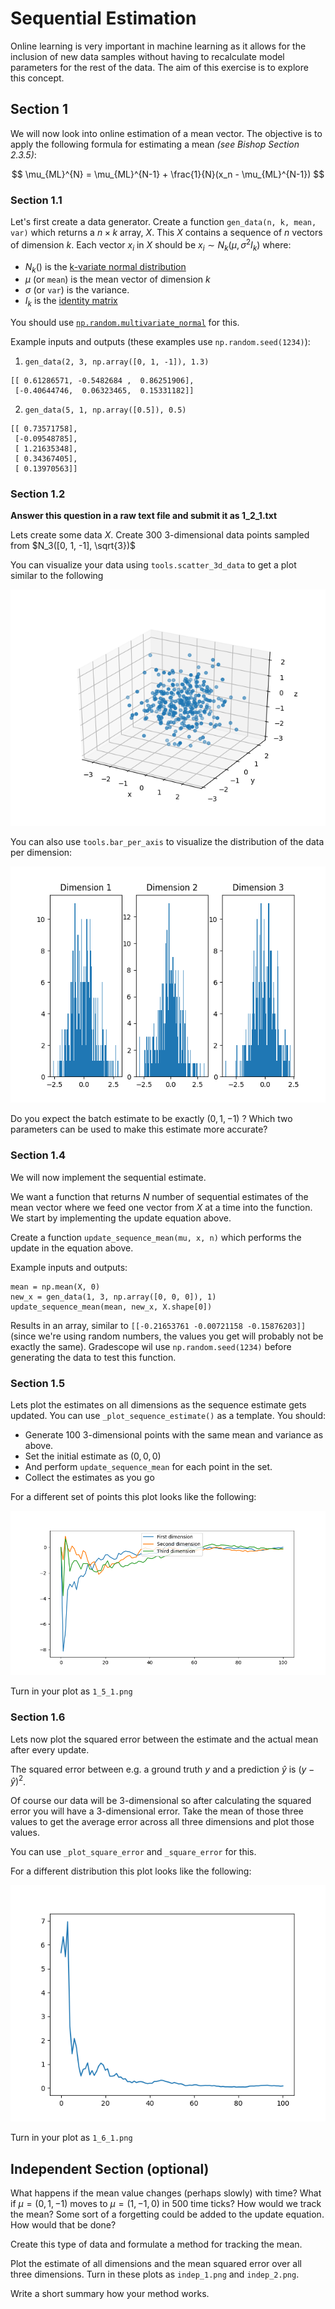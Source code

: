 # Sequential Estimation
Online learning is very important in machine learning as it allows for the inclusion of new data samples without having to recalculate model parameters for the rest of the data. The aim of this exercise is to explore this concept.

## Section 1
We will now look into online estimation of a mean vector. The objective is to apply the following formula for estimating a mean *(see Bishop Section 2.3.5)*:

$$
\mu_{ML}^{N} = \mu_{ML}^{N-1} + \frac{1}{N}(x_n - \mu_{ML}^{N-1})
$$

### Section 1.1
Let's first create a data generator. Create a function `gen_data(n, k, mean, var)` which returns a $n\times k$ array, $X$. This $X$ contains a sequence of $n$ vectors of dimension $k$. Each vector $x_i$ in $X$ should be $x_i \sim N_k(\mu, \sigma^2I_k)$ where:

* $N_k()$ is the [k-variate normal distribution](https://en.wikipedia.org/wiki/Multivariate_normal_distribution)
* $\mu$ (or `mean`) is the mean vector of dimension $k$
* $\sigma$ (or `var`) is the variance.
* $I_k$ is the [identity matrix](https://en.wikipedia.org/wiki/Identity_matrix)

You should use [`np.random.multivariate_normal`](https://docs.scipy.org/doc/numpy-1.14.0/reference/generated/numpy.random.multivariate_normal.html) for this.

Example inputs and outputs (these examples use `np.random.seed(1234)`):
1. `gen_data(2, 3, np.array([0, 1, -1]), 1.3)`
```
[[ 0.61286571, -0.5482684 ,  0.86251906],
 [-0.40644746,  0.06323465,  0.15331182]]
```
2. `gen_data(5, 1, np.array([0.5]), 0.5)`
```
[[ 0.73571758],
 [-0.09548785],
 [ 1.21635348],
 [ 0.34367405],
 [ 0.13970563]]
```

### Section 1.2
**Answer this question in a raw text file and submit it as 1_2_1.txt**

Lets create some data $X$. Create 300 3-dimensional data points sampled from $N_3([0, 1, -1], \sqrt{3})$

You can visualize your data using `tools.scatter_3d_data` to get a plot similar to the following

![Simple Scatter](images/simple_scatter.png)

You can also use `tools.bar_per_axis` to visualize the distribution of the data per dimension:

![Simple Bar](images/simple_bar.png)

Do you expect the batch estimate to be exactly $(0, 1, -1)$ ? Which two parameters can be used to make this estimate more accurate?

### Section 1.4
We will now implement the sequential estimate.

We want a function that returns $N$ number of sequential estimates of the mean vector where we feed one vector from $X$ at a time into the function. We start by implementing the update equation above.

Create a function `update_sequence_mean(mu, x, n)` which performs the update in the equation above.

Example inputs and outputs:
```
mean = np.mean(X, 0)
new_x = gen_data(1, 3, np.array([0, 0, 0]), 1)
update_sequence_mean(mean, new_x, X.shape[0])
```

Results in an array, similar to `[[-0.21653761 -0.00721158 -0.15876203]]` (since we're using random numbers, the values you get will probably not be exactly the same).
Gradescope wil use `np.random.seed(1234)` before generating the data to test this function.

### Section 1.5
Lets plot the estimates on all dimensions as the sequence estimate gets updated. You can use `_plot_sequence_estimate()` as a template. You should:
* Generate 100 3-dimensional points with the same mean and variance as above.
* Set the initial estimate as $(0, 0, 0)$
* And perform `update_sequence_mean` for each point in the set.
* Collect the estimates as you go

For a different set of points this plot looks like the following:

![Rolling estimate](./images/rolling_estimate.png)

Turn in your plot as `1_5_1.png`

### Section 1.6
Lets now plot the squared error between the estimate and the actual mean after every update.

The squared error between e.g. a ground truth $y$ and a prediction $\hat{y}$ is $(y-\hat{y})^2$.

Of course our data will be 3-dimensional so after calculating the squared error you will have a 3-dimensional error. Take the mean of those three values to get the average error across all three dimensions and plot those values.

You can use `_plot_square_error` and `_square_error` for this.

For a different distribution this plot looks like the following:

![Rolling error](./images/rolling_error.png)

Turn in your plot as `1_6_1.png`

## Independent Section (optional)
What happens if the mean value changes (perhaps slowly) with time? What if  $\mu =(0,1,-1)$ moves to  $\mu=(1,-1,0)$ in 500 time ticks? How would we track the mean? Some sort of a forgetting could be added to the update equation. How would that be done?

Create this type of data and formulate a method for tracking the mean.

Plot the estimate of all dimensions and the mean squared error over all three dimensions. Turn in these plots as `indep_1.png` and `indep_2.png`.

Write a short summary how your method works.
